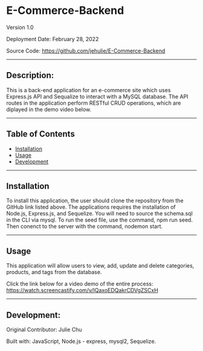 # E-Commerce-Backend

Version 1.0

Deployment Date: February 28, 2022

Source Code: https://github.com/jehulie/E-Commerce-Backend

---

## Description:
This is a back-end application for an e-commerce site which uses Express.js API and Sequalize to interact with a MySQL database. The API routes in the application perform RESTful CRUD operations, which are diplayed in the demo video below.

___

 ## Table of Contents
  * [Installation](#installation)
  * [Usage](#usage)
  * [Development](#development)

---

## Installation
To install this application, the user should clone the repository from the GitHub link listed above. The applications requires the installation of Node.js, Express.js, and Sequelize. You will need to source the schema.sql in the CLI via mysql. To run the seed file, use the command, npm run seed. Then conenct to the server with the command, nodemon start.

---

## Usage

This application will allow users to view, add, update and delete categories, products, and tags from the database.

Click the link below for a video demo of the entire process: <br>
https://watch.screencastify.com/v/IQaxoEDQakrCDVgZSCxH <br>

___

## Development:

Original Contributor: Julie Chu

Built with: JavaScript, Node.js - express, mysql2, Sequelize.